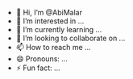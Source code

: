 - 👋 Hi, I’m @AbiMalar
- 👀 I’m interested in ...
- 🌱 I’m currently learning ...
- 💞️ I’m looking to collaborate on ...
- 📫 How to reach me ...
- 😄 Pronouns: ...
- ⚡ Fun fact: ...

<!---
AbiMalar/AbiMalar is a ✨ special ✨ repository because its `README.md` (this file) appears on your GitHub profile.
You can click the Preview link to take a look at your changes.
--->
